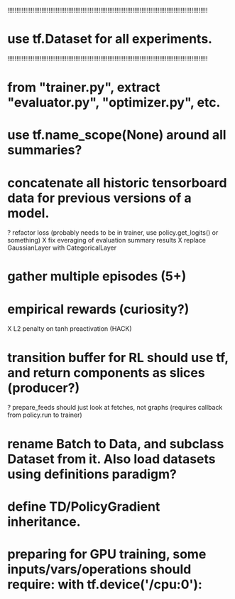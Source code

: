 !!!!!!!!!!!!!!!!!!!!!!!!!!!!!!!!!!!!!!!!!!!!!!!!!!!!!!!!!!!!!!!!!!!!!!!!!!!!!!!!!!!!!!!!!!!!!!!!!!!!!!!!!!!!!!!!
# use tf.Dataset for all experiments.
!!!!!!!!!!!!!!!!!!!!!!!!!!!!!!!!!!!!!!!!!!!!!!!!!!!!!!!!!!!!!!!!!!!!!!!!!!!!!!!!!!!!!!!!!!!!!!!!!!!!!!!!!!!!!!!!

# from "trainer.py", extract "evaluator.py", "optimizer.py", etc.
# use tf.name_scope(None) around all summaries?
# concatenate all historic tensorboard data for previous versions of a model.
? refactor loss (probably needs to be in trainer, use policy.get_logits() or something)
X fix everaging of evaluation summary results
X replace GaussianLayer with CategoricalLayer
# gather multiple episodes (5+)
# empirical rewards (curiosity?)
X L2 penalty on tanh preactivation (HACK)
# transition buffer for RL should use tf, and return components as slices (producer?)
? prepare_feeds should just look at fetches, not graphs (requires callback from policy.run to trainer)
# rename Batch to Data, and subclass Dataset from it.  Also load datasets using definitions paradigm?
# define TD/PolicyGradient inheritance.
# preparing for GPU training, some inputs/vars/operations should require:  with tf.device('/cpu:0'):
